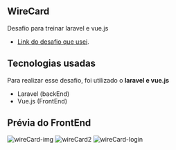 ## WireCard

Desafio para treinar laravel e vue.js
- [Link do desafio que usei](https://github.com/wirecardBrasil/challenge/tree/master/backend).


## Tecnologias usadas

Para realizar esse desafio, foi utilizado o **laravel e vue.js**
- Laravel (backEnd)
- Vue.js (FrontEnd)

## Prévia do FrontEnd
![wireCard-img](https://github.com/user-attachments/assets/c04d66c7-5976-422e-bdf8-43fb93e20051)
![wireCard2](https://github.com/user-attachments/assets/7df837d9-f1af-44db-af3b-550378247839)
![wireCard-login](https://github.com/user-attachments/assets/730831b3-1071-4980-99d6-49d6f579f279)


